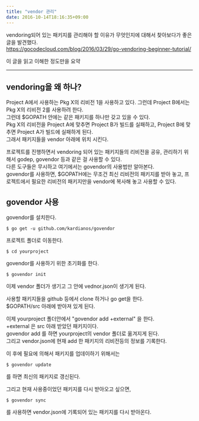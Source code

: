 ```yaml
---
title: "vendor 관리"
date: 2016-10-14T18:16:35+09:00
---
```


vendoring되어 있는 패키지를 관리해야 할 이유가 무엇인지에 대해서 찾아보다가 좋은 글을 발견했다.  
https://gocodecloud.com/blog/2016/03/29/go-vendoring-beginner-tutorial/  

이 글을 읽고 이해한 정도만을 요약  

---

vendoring을 왜 하나?
---

Project A에서 사용하는 Pkg X의 리비전 1을 사용하고 있다. 그런데 Project B에서는 Pkg X의 리비전 2를 사용하려 한다.  
그런데 $GOPATH 안에는 같은 패키지를 하나만 갖고 있을 수 있다.  
Pkg X의 리비전을 Project A에 맞추면 Project B가 빌드를 실패하고, Project B에 맞추면 Project A가 빌드에 실패하게 된다.  
그래서 패키지들을 vendor 아래에 위치 시킨다.  

프로젝트를 진행하면서 vendoring 되어 있는 패키지들의 리비전을 공유, 관리하기 위해서 godep, govendor 등과 같은 걸 사용할 수 있다.  
다른 도구들은 무시하고 여기에서는 govendor의 사용법만 알아본다.  
govendor를 사용하면, $GOPATH에는 무조건 최신 리비전의 패키지를 받아 놓고, 프로젝트에서 필요한 리비전의 패키지만을 vendor에 복사해 놓고 사용할 수 있다.  

govendor 사용  
---

govendor를 설치한다.

```
$ go get -u github.com/kardianos/govendor
```

프로젝트 폴더로 이동한다.
```
$ cd yourproject
```

govendor를 사용하기 위한 초기화를 한다.
```
$ govendor init
```

이제 vendor 폴더가 생기고 그 안에 vednor.json이 생기게 된다.  

사용할 패키지들을 github 등에서 clone 하거나 go get을 한다.  
$GOPATH/src 아래에 받아져 있게 된다.  

이제 yourproject 폴더안에서 "govendor add +external" 을 한다.  
+external 은 src 아래 받았던 패키지이다.  
govendor add 를 하면 yourproject의 vendor 폴더로 옮겨지게 된다.  
그리고 vendor.json에 현재 add 한 패키지의 리비전등의 정보를 기록한다.  

이 후에 필요에 의해서 패키지를 업데이하기 위해서는  
```
$ govendor update
```

를 하면 최신의 패키지로 갱신된다.  

그리고 현재 사용중이었던 패키지를 다시 받아오고 싶으면,  
```
$ govendor sync 
```
를 사용하면 vendor.json에 기록되어 있는 패키지를 다시 받아온다.
